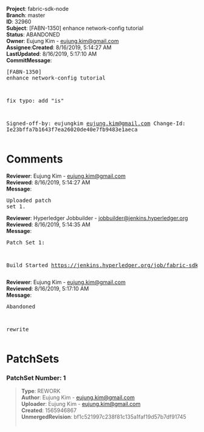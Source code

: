 <strong>Project</strong>: fabric-sdk-node</br><strong>Branch</strong>: master<br><strong>ID</strong>: 32960<br><strong>Subject</strong>: [FABN-1350] enhance network-config tutorial<br><strong>Status</strong>: ABANDONED<br><strong>Owner</strong>: Eujung Kim - eujung.kim@gmail.com<br><strong>Assignee</strong>:<strong>Created</strong>: 8/16/2019, 5:14:27 AM<br><strong>LastUpdated</strong>: 8/16/2019, 5:17:10 AM<br><strong>CommitMessage</strong>:<br><pre>[FABN-1350] enhance network-config tutorial

fix typo: add "is"

Signed-off-by: eujungkim <eujung.kim@gmail.com>
Change-Id: Ie23bffa7b1643f7ea26020de40e7fb9483e1aeca
</pre><h1>Comments</h1><strong>Reviewer</strong>: Eujung Kim - eujung.kim@gmail.com<br><strong>Reviewed</strong>: 8/16/2019, 5:14:27 AM<br><strong>Message</strong>: <pre>Uploaded patch set 1.</pre><strong>Reviewer</strong>: Hyperledger Jobbuilder - jobbuilder@jenkins.hyperledger.org<br><strong>Reviewed</strong>: 8/16/2019, 5:14:35 AM<br><strong>Message</strong>: <pre>Patch Set 1:

Build Started https://jenkins.hyperledger.org/job/fabric-sdk-node-verify-x86_64/2796/</pre><strong>Reviewer</strong>: Eujung Kim - eujung.kim@gmail.com<br><strong>Reviewed</strong>: 8/16/2019, 5:17:10 AM<br><strong>Message</strong>: <pre>Abandoned

rewrite</pre><h1>PatchSets</h1><h3>PatchSet Number: 1</h3><blockquote><strong>Type</strong>: REWORK<br><strong>Author</strong>: Eujung Kim - eujung.kim@gmail.com<br><strong>Uploader</strong>: Eujung Kim - eujung.kim@gmail.com<br><strong>Created</strong>: 1565946867<br><strong>UnmergedRevision</strong>: bf1c521997c238f81c135a1faf19d57b7df91745<br><br></blockquote>